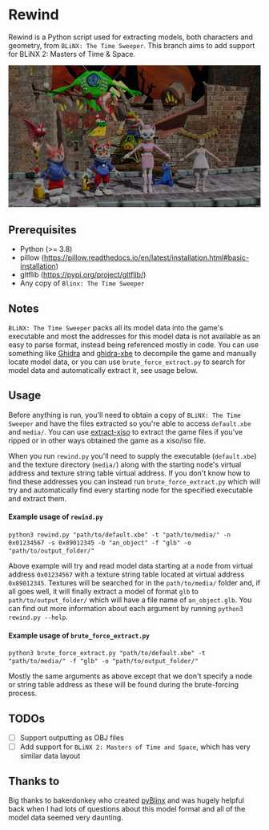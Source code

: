 # Rewind
Rewind is a Python script used for extracting models, both characters and geometry, from `BLiNX: The Time Sweeper`. This branch aims to add support for BLiNX 2: Masters of Time & Space.

![Screenshot](images/image1.png)

## Prerequisites
 - Python (>= 3.8)
 - pillow (https://pillow.readthedocs.io/en/latest/installation.html#basic-installation)
 - gltflib (https://pypi.org/project/gltflib/)
 - Any copy of `Blinx: The Time Sweeper`

## Notes
`BLiNX: The Time Sweeper` packs all its model data into the game's executable and most the addresses for this model data is not available as an easy to parse format, instead being referenced mostly in code. You can use something like [Ghidra](https://ghidra-sre.org/) and [ghidra-xbe](https://github.com/XboxDev/ghidra-xbe) to decompile the game and manually locate model data, or you can use `brute_force_extract.py` to search for model data and automatically extract it, see usage below.

## Usage
Before anything is run, you'll need to obtain a copy of `BLiNX: The Time Sweeper` and have the files extracted so you're able to access `default.xbe` and `media/`. You can use [extract-xiso](https://github.com/XboxDev/extract-xiso) to extract the game files if you've ripped or in other ways obtained the game as a xiso/iso file.

When you run `rewind.py` you'll need to supply the executable (`default.xbe`) and the texture directory (`media/`) along with the starting node's virtual address and texture string table virtual address. If you don't know how to find these addresses you can instead run `brute_force_extract.py` which will try and automatically find every starting node for the specified executable and extract them.

#### Example usage of `rewind.py`
```
python3 rewind.py "path/to/default.xbe" -t "path/to/media/" -n 0x01234567 -s 0x89012345 -b "an_object" -f "glb" -o "path/to/output_folder/"
```
Above example will try and read model data starting at a node from virtual address `0x01234567` with a texture string table located at virtual address `0x89012345`. Textures will be searched for in the `path/to/media/` folder and, if all goes well, it will finally extract a model of format `glb` to `path/to/output_folder/` which will have a file name of `an_object.glb`. You can find out more information about each argument by running `python3 rewind.py --help`.

#### Example usage of `brute_force_extract.py`
```
python3 brute_force_extract.py "path/to/default.xbe" -t "path/to/media/" -f "glb" -o "path/to/output_folder/"
```
Mostly the same arguments as above except that we don't specify a node or string table address as these will be found during the brute-forcing process.

## TODOs
 - [ ] Support outputting as OBJ files
 - [ ] Add support for `BLiNX 2: Masters of Time and Space`, which has very similar data layout

## Thanks to
Big thanks to bakerdonkey who created [pyBlinx](https://github.com/bakerdonkey/pyBlinx) and was hugely helpful back when I had lots of questions about this model format and all of the model data seemed very daunting.
